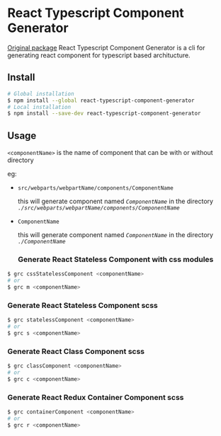 # React Typescript Component Generator

[Original package](https://www.npmjs.com/package/react-typescript-component-generator)
React Typescript Component Generator is a cli for generating react component for typescript based architucture.

## Install

```bash
# Global installation
$ npm install --global react-typescript-component-generator
# Local installation
$ npm install --save-dev react-typescript-component-generator
```

## Usage

`<componentName>` is the name of component that can be with or without directory

eg:

- `src/webparts/webpartName/components/ComponentName`

  this will generate component named _`ComponentName`_ in the directory _`./src/webparts/webpartName/components/ComponentName`_

- `ComponentName`

  this will generate component named _`ComponentName`_ in the directory _`./ComponentName`_

  ### Generate React Stateless Component with css modules

```bash
$ grc cssStatelessComponent <componentName>
# or
$ grc m <componentName>
```

### Generate React Stateless Component scss

```bash
$ grc statelessComponent <componentName>
# or
$ grc s <componentName>
```

### Generate React Class Component scss

```bash
$ grc classComponent <componentName>
# or
$ grc c <componentName>
```

### Generate React Redux Container Component scss

```bash
$ grc containerComponent <componentName>
# or
$ grc r <componentName>
```
